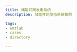```yaml
---
title: 储能并网发电系统
description: 储能并网发电系统案例

tags:
- emtlab
- cases
- directory

---
```


<!-- import DocCardList from '@theme/DocCardList';

<DocCardList /> -->